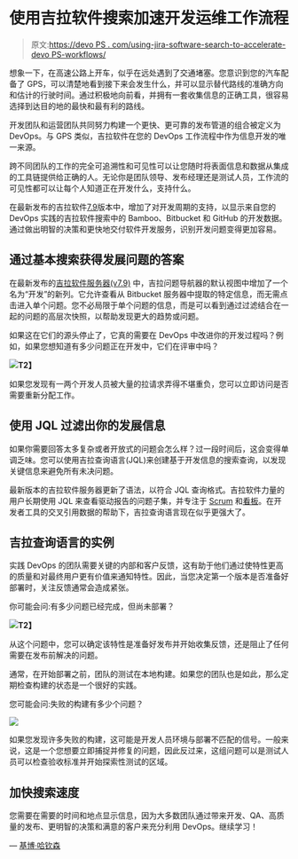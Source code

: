 # 使用吉拉软件搜索加速开发运维工作流程

> 原文:[https://devo PS . com/using-jira-software-search-to-accelerate-devo PS-workflows/](https://devops.com/using-jira-software-search-to-accelerate-devops-workflows/)

想象一下，在高速公路上开车，似乎在远处遇到了交通堵塞。您意识到您的汽车配备了 GPS，可以清楚地看到接下来会发生什么，并可以显示替代路线的准确方向和估计的行驶时间。通过积极地向前看，并拥有一套收集信息的正确工具，很容易选择到达目的地的最快和最有利的路线。

开发团队和运营团队共同努力构建一个更快、更可靠的发布管道的组合被定义为 DevOps。与 GPS 类似，吉拉软件在您的 DevOps 工作流程中作为信息开发的唯一来源。

跨不同团队的工作的完全可追溯性和可见性可以让您随时将表面信息和数据从集成的工具链提供给正确的人。无论你是团队领导、发布经理还是测试人员，工作流的可见性都可以让每个人知道正在开发什么，支持什么。

在最新发布的吉拉软件[7.9](https://confluence.atlassian.com/jirasoftware/jira-software-7-9-x-release-notes-946034808.html?_ga=2.66269358.1079309211.1554450722-1895776867.1552459531)版本中，增加了对开发周期的支持，以显示来自您的 DevOps 实践的吉拉软件搜索中的 Bamboo、Bitbucket 和 GitHub 的开发数据。通过做出明智的决策和更快地交付软件开发服务，识别开发问题变得更加容易。

## **通过基本搜索获得发展问题的答案**

在最新发布的[吉拉软件服务器(v7.9)](https://confluence.atlassian.com/jirasoftware/jira-software-7-9-x-release-notes-946034808.html) 中，吉拉问题导航器的默认视图中增加了一个名为“开发”的新列。它允许查看从 Bitbucket 服务器中提取的特定信息，而无需点击进入单个问题。您不必局限于单个问题的信息，而是可以看到通过过滤结合在一起的问题的高层次快照，以帮助发现更大的趋势或问题。

如果这在它们的源头停止了，它真的需要在 DevOps 中改进你的开发过程吗？例如，如果您想知道有多少问题正在开发中，它们在评审中吗？

**![](../Images/a394957ffc0a5dab3d5981efc43dcc69.png)T2】**

如果您发现有一两个开发人员被大量的拉请求弄得不堪重负，您可以立即访问是否需要重新分配工作。

## **使用 JQL 过滤出你的发展信息**

如果你需要回答太多复杂或者开放式的问题会怎么样？过一段时间后，这会变得单调乏味。您可以使用吉拉查询语言(JQL)来创建基于开发信息的搜索查询，以发现关键信息来避免所有未决问题。

最新版本的吉拉软件服务器更新了语法，以符合 JQL 查询格式。吉拉软件力量的用户长期使用 JQL 来查看驱动报告的问题子集，并专注于 [Scrum](https://study.com/academy/lesson/scrum-board-definition-examples.html) 和[看板](https://www.planview.com/resources/articles/what-is-kanban-board/)。在开发者工具的交叉引用数据的帮助下，吉拉查询语言现在似乎更强大了。

## **吉拉查询语言的实例**

实践 DevOps 的团队需要关键的内部和客户反馈，这有助于他们通过使特性更高的质量和对最终用户更有价值来通知特性。因此，当您决定第一个版本是否准备好部署时，关注反馈通常会造成紧张。

你可能会问:有多少问题已经完成，但尚未部署？

**![](../Images/e6fb8327a0d163575abab3f9b2ef6ba4.png)T2】**

从这个问题中，您可以确定该特性是准备好发布并开始收集反馈，还是阻止了任何需要在发布前解决的问题。

通常，在开始部署之前，团队的测试在本地构建。如果您的团队也是如此，那么定期检查构建的状态是一个很好的实践。

您可能会问:失败的构建有多少个问题？

![](../Images/3affb1c9eecdf87b8e8c7b9c11e37b3c.png)

如果您发现许多失败的构建，这可能是开发人员环境与部署不匹配的信号。一般来说，这是一个您想要立即捕捉并修复的问题，因此反过来，这组问题可以是测试人员可以检查验收标准并开始探索性测试的区域。

## **加快搜索速度**

您需要在需要的时间和地点显示信息，因为大多数团队通过带来开发、QA、高质量的发布、更明智的决策和满意的客户来充分利用 DevOps。继续学习！

— [基博·哈钦森](https://devops.com/author/kibo-hutchinson/)